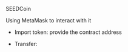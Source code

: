 

SEEDCoin

Using MetaMask to interact with it

- Import token: provide the contract address

- Transfer:




